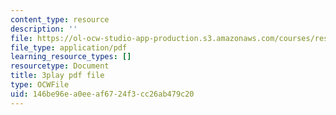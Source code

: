 ```yaml
---
content_type: resource
description: ''
file: https://ol-ocw-studio-app-production.s3.amazonaws.com/courses/res-18-006-calculus-revisited-single-variable-calculus-fall-2010/146be96ea0eeaf6724f3cc26ab479c20_iWphmEIO-1E.pdf
file_type: application/pdf
learning_resource_types: []
resourcetype: Document
title: 3play pdf file
type: OCWFile
uid: 146be96e-a0ee-af67-24f3-cc26ab479c20
---
```

